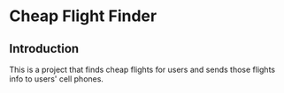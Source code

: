 # Cheap Flight Finder

## Introduction
This is a project that finds cheap flights for users and sends those flights info to users' cell phones.
